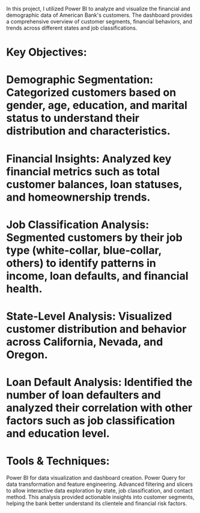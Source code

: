 In this project, I utilized Power BI to analyze and visualize the financial and demographic data of American Bank's customers. The dashboard provides a comprehensive overview of customer segments, financial behaviors, and trends across different states and job classifications.

# Key Objectives:

# Demographic Segmentation: Categorized customers based on gender, age, education, and marital status to understand their distribution and characteristics.
# Financial Insights: Analyzed key financial metrics such as total customer balances, loan statuses, and homeownership trends.
# Job Classification Analysis: Segmented customers by their job type (white-collar, blue-collar, others) to identify patterns in income, loan defaults, and financial health.
# State-Level Analysis: Visualized customer distribution and behavior across California, Nevada, and Oregon.
# Loan Default Analysis: Identified the number of loan defaulters and analyzed their correlation with other factors such as job classification and education level.

# Tools & Techniques:
Power BI for data visualization and dashboard creation.
Power Query for data transformation and feature engineering.
Advanced filtering and slicers to allow interactive data exploration by state, job classification, and contact method.
This analysis provided actionable insights into customer segments, helping the bank better understand its clientele and financial risk factors.









